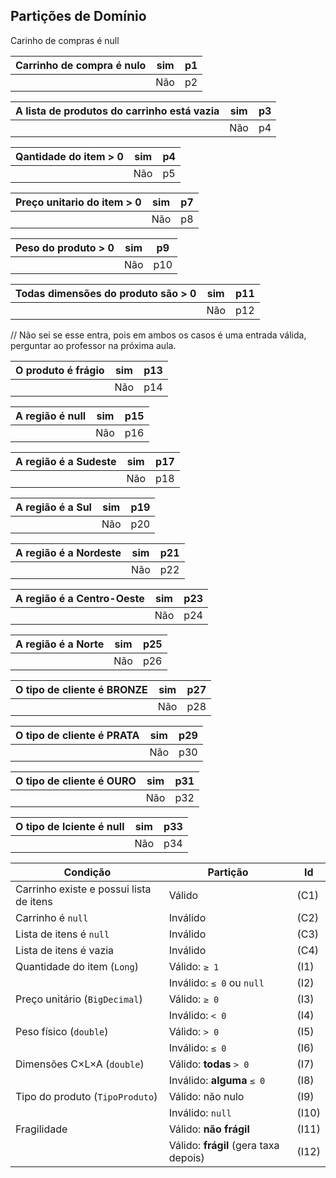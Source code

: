 ## Partições de Domínio

Carinho de compras é null

| Carrinho de compra é nulo | sim | p1 |
|---------------------------|-----|----|
|                           | Não | p2 |

| A lista de produtos do carrinho está vazia | sim | p3 |
|--------------------------------------------|-----|----|
|                                            | Não | p4 |

| Qantidade do item > 0 | sim | p4 |
|-----------------------|-----|----|
|                       | Não | p5 |

| Preço unitario do item > 0 | sim | p7 |
|----------------------------|-----|----|
|                            | Não | p8 |

| Peso do produto > 0 | sim | p9  |
|---------------------|-----|-----|
|                     | Não | p10 |

| Todas dimensões do produto são > 0 | sim | p11 |
|------------------------------------|-----|-----|
|                                    | Não | p12 |

// Não sei se esse entra, pois em ambos os casos é uma entrada válida,
perguntar ao professor na próxima aula.

| O produto é frágio | sim | p13 |
|--------------------|-----|-----|
|                    | Não | p14 |

| A região é null | sim | p15 |
|-----------------|-----|-----|
|                 | Não | p16 |

| A região é a Sudeste | sim | p17 |
|----------------------|-----|-----|
|                      | Não | p18 |

| A região é a Sul | sim | p19 |
|------------------|-----|-----|
|                  | Não | p20 |

| A região é a Nordeste | sim | p21 |
|-----------------------|-----|-----|
|                       | Não | p22 |

| A região é a Centro-Oeste | sim | p23 |
|---------------------------|-----|-----|
|                           | Não | p24 |

| A região é a Norte | sim | p25 |
|--------------------|-----|-----|
|                    | Não | p26 |



| O tipo de cliente é BRONZE  | sim | p27 |
|-----------------------------|-----|-----|
|                             | Não | p28 |

| O tipo de cliente é PRATA  | sim | p29 |
|----------------------------|-----|-----|
|                            | Não | p30 |

| O tipo de cliente é OURO | sim | p31 |
|--------------------------|-----|-----|
|                          | Não | p32 |

| O tipo de lciente é null | sim | p33 |
|--------------------------|-----|-----|
|                          | Não | p34 |


| Condição                                | Partição                              | Id    |
| --------------------------------------- | ------------------------------------- | ----- |
| Carrinho existe e possui lista de itens | Válido                                | (C1)  |
| Carrinho é `null`                       | Inválido                              | (C2)  |
| Lista de itens é `null`                 | Inválido                              | (C3)  |
| Lista de itens é vazia                  | Inválido                              | (C4)  |
| Quantidade do item (`Long`)             | Válido: `≥ 1`                         | (I1)  |
|                                         | Inválido: `≤ 0` ou `null`             | (I2)  |
| Preço unitário (`BigDecimal`)           | Válido: `≥ 0`                         | (I3)  |
|                                         | Inválido: `< 0`                       | (I4)  |
| Peso físico (`double`)                  | Válido: `> 0`                         | (I5)  |
|                                         | Inválido: `≤ 0`                       | (I6)  |
| Dimensões C×L×A (`double`)              | Válido: **todas** `> 0`               | (I7)  |
|                                         | Inválido: **alguma** `≤ 0`            | (I8)  |
| Tipo do produto (`TipoProduto`)         | Válido: não nulo                      | (I9)  |
|                                         | Inválido: `null`                      | (I10) |
| Fragilidade                             | Válido: **não frágil**                | (I11) |
|                                         | Válido: **frágil** (gera taxa depois) | (I12) |


